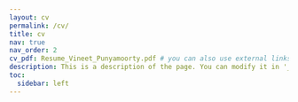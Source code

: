 ```yaml
---
layout: cv
permalink: /cv/
title: cv
nav: true
nav_order: 2
cv_pdf: Resume_Vineet_Punyamoorty.pdf # you can also use external links here
description: This is a description of the page. You can modify it in '_pages/cv.md'. You can also change or remove the top pdf download button.
toc:
  sidebar: left
---
```

